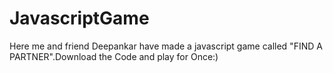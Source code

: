 # JavascriptGame
Here me and friend Deepankar have made a javascript game called "FIND A PARTNER".Download the Code and play for Once:) 
